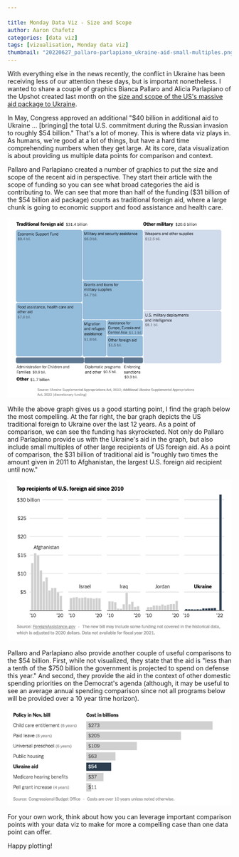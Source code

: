```yaml
---

title: Monday Data Viz - Size and Scope
author: Aaron Chafetz
categories: [data viz]
tags: [vizualisation, Monday data viz]
thumbnail: "20220627_pallaro-parlapiano_ukraine-aid-small-multiples.png"
---
```


With everything else in the news recently, the conflict in Ukraine has been receiving less of our attention these days, but is important nonetheless. I wanted to share a couple of graphics Bianca Pallaro and Alicia Parlapiano of the Upshot created last month on the [size and scope of the US's massive aid package to Ukraine](https://www.nytimes.com/interactive/2022/05/20/upshot/ukraine-us-aid-size.html?smid=url-share).

In May, Congress approved an additional "$40 billion in additional aid to Ukraine ... [bringing] the total U.S. commitment during the Russian invasion to roughly $54 billion." That's a lot of money. This is where data viz plays in. As humans, we're good at a lot of things, but have a hard time comprehending numbers when they get large. At its core, data visualization is about providing us multiple data points for comparison and context.

Pallaro and Parlapiano created a number of graphics to put the size and scope of the recent aid in perspective. They start their article with the scope of funding so you can see what broad categories the aid is contributing to. We can see that more than half of the funding ($31 billion of the $54 billion aid package) counts as traditional foreign aid, where a large chunk is going to economic support and food assistance and health care.

![treemap depicting aid package to Ukraine](/assets/images/posts/20220627_pallaro-parlapiano_ukraine-aid-treemap.png)

While the above graph gives us a good starting point, I find the graph below the most compelling. At the far right, the bar graph depicts the US traditional foreign to Ukraine over the last 12 years. As a point of comparison, we can see the funding has skyrocketed. Not only do Pallaro and Parlapiano provide us with the Ukraine's aid in the graph, but also include small multiples of other large recipients of US foreign aid. As a point of comparison, the $31 billion of traditional aid is "roughly two times the amount given in 2011 to Afghanistan, the largest U.S. foreign aid recipient until now."

![US traditional aid trends from 2010-22 to Ukraine and other large recipients](/assets/images/posts/20220627_pallaro-parlapiano_ukraine-aid-small-multiples.png)

Pallaro and Parlapiano also provide another couple of useful comparisons to the $54 billion. First, while not visualized, they state that the aid is "less than a tenth of the $750 billion the government is projected to spend on defense this year." And second, they provide the aid in the context of other domestic spending priorities on the Democrat's agenda (although, it may be useful to see an average annual spending comparison since not all programs below will be provided over a 10 year time horizon).

![Ukraine aid compared to other Democratic spend priorities](/assets/images/posts/20220627_pallaro-parlapiano_ukraine-comp-domestic-priorities.png)

For your own work, think about how you can leverage important comparison points with your data viz to make for more a compelling case than one data point can offer.

Happy plotting!